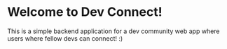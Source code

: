 # Welcome to Dev Connect!
This is a simple backend application for a dev community web app where users where fellow devs can connect! :)